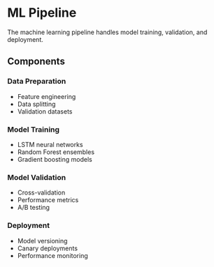 # ML Pipeline

The machine learning pipeline handles model training, validation, and deployment.

## Components

### Data Preparation

- Feature engineering
- Data splitting
- Validation datasets

### Model Training

- LSTM neural networks
- Random Forest ensembles
- Gradient boosting models

### Model Validation

- Cross-validation
- Performance metrics
- A/B testing

### Deployment

- Model versioning
- Canary deployments
- Performance monitoring
